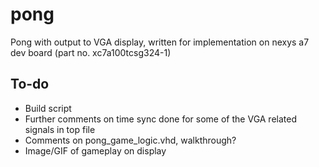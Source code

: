 # pong
Pong with output to VGA display, written for implementation on nexys a7 dev board (part no. xc7a100tcsg324-1)

## To-do
- Build script
- Further comments on time sync done for some of the VGA related signals in top file
- Comments on pong_game_logic.vhd, walkthrough?
- Image/GIF of gameplay on display

